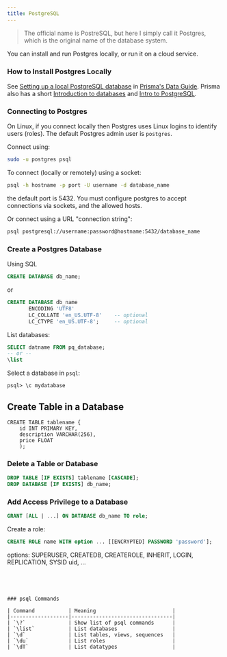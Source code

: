 ```yaml
---
title: PostgreSQL
---
```


> The official name is PostreSQL, but here I simply call it Postgres,
> which is the original name of the database system.

You can install and run Postgres locally, or run it on a cloud service.

### How to Install Postgres Locally

See [Setting up a local PostgreSQL database](https://www.prisma.io/dataguide/postgresql/setting-up-a-local-postgresql-database) in
[Prisma's Data Guide](https://www.prisma.io/dataguide/).
Prisma also has a short
[Introduction to databases](https://www.prisma.io/dataguide/) and
[Intro to PostgreSQL](https://www.prisma.io/dataguide/postgresql).

### Connecting to Postgres

On Linux, if you connect locally then Postgres uses Linux logins to
identify users (roles).  The default Postgres admin user is `postgres`.

Connect using:
```bash
sudo -u postgres psql
```

To connect (locally or remotely) using a socket:
```bash
psql -h hostname -p port -U username -d database_name
```
the default port is 5432. You must configure postgres to accept connections via sockets, and the allowed hosts.

Or connect using a URL "connection string":
```bash
psql postgresql://username:password@hostname:5432/database_name
```

### Create a Postgres Database

Using SQL
```sql
CREATE DATABASE db_name;
```
or
```sql
CREATE DATABASE db_name 
       ENCODING 'UTF8'
       LC_COLLATE 'en_US.UTF-8'    -- optional
       LC_CTYPE 'en_US.UTF-8';     -- optional
```
List databases:
```sql
SELECT datname FROM pq_database;
-- or --
\list
```

Select a database in `psql`:
```
psql> \c mydatabase
```

## Create Table in a Database

```
CREATE TABLE tablename {
    id INT PRIMARY KEY,
    description VARCHAR(256),
    price FLOAT
    );
``` 

### Delete a Table or Database

```sql
DROP TABLE [IF EXISTS] tablename [CASCADE];
DROP DATABASE [IF EXISTS] db_name;
```

### Add Access Privilege to a Database

```sql
GRANT [ALL | ...] ON DATABASE db_name TO role;
```

Create a role:
```sql
CREATE ROLE name WITH option ... [[ENCRYPTED] PASSWORD 'password'];
```
options: SUPERUSER, CREATEDB, CREATEROLE, INHERIT, LOGIN, REPLICATION, SYSID uid, ...
```




### psql Commands

| Command           | Meaning                         |
|-------------------|---------------------------------|
| `\?`              | Show list of psql commands      |
| `\list`           | List databases                  |
| `\d`              | List tables, views, sequences   |
| `\du`             | List roles                      |
| `\dT`             | List datatypes                  |

